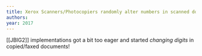 ```yaml
---
title: Xerox Scanners/Photocopiers randomly alter numbers in scanned documents
authors: 
year: 2017
---
```


[[JBIG2]] implementations got a bit too eager and started *changing digits* in copied/faxed documents!